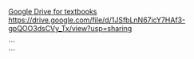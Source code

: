 [Google Drive for textbooks](https://drive.google.com/drive/mobile/folders/18xsQHFydIzMBiiiwmD7O-4m4E120h_bc)
https://drive.google.com/file/d/1JSfbLnN67icY7HAf3-gpQOO3dsCVy_Tx/view?usp=sharing

<div class="oembed external-link" style="width:100%"><a href="https://drive.google.com/file/d/1JSfbLnN67icY7HAf3-gpQOO3dsCVy_Tx/view?usp=sharing"></a></div>
```
<div class="oembed external-link" style="width:100%"><a href="https://drive.google.com/file/d/1JSfbLnN67icY7HAf3-gpQOO3dsCVy_Tx/view?usp=sharing"></a></div>
```

